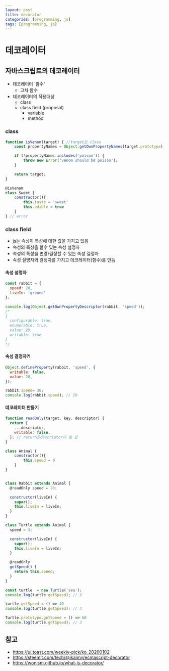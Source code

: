 ```yaml
---
layout: post
title: decorator
categories: [programming, js]
tags: [programming, js]
---
```


# 데코레이터

## 자바스크립트의 데코레이터
- 데코레이터 '함수'
    - 고차 함수
- 데코레이터의 적용대상
    - class
    - class field (proposal)
        - variable
        - method

### class

```js
function isVenom(target) { //target은 class
    const propertyNames = Object.getOwnPropertyNames(target.prototype);

    if (!propertyNames.includes('poison')) {
        throw new Error('venom should be poison');
    }

    return target;
}

@isVenom
class Sweet {
    constructor(){
        this.taste = 'sweet'
        this.edible = true
    }
} // error
```

### class field

- js는 속성이 특성에 대한 값을 가지고 있음
- 속성의 특성을 볼수 있는 속성 설명자
- 속성의 특성을 변경/결정할 수 있는 속성 결정자
- 속성 설명자와 결정자를 가지고 데코레이터(함수)를 만듬

#### 속성 설명자

```js
const rabbit = {
  speed: 20,
  liveIn: 'ground'
};

console.log(Object.getOwnPropertyDescriptor(rabbit, 'speed'));
/*
{
  configurable: true,
  enumerable: true,
  value: 20,
  writable: true
}
*/
```

#### 속성 결정자?!
```js
Object.defineProperty(rabbit, 'speed', {
  writable: false,
  value: 20,
});

rabbit.speed= 30;
console.log(rabbit.speed); // 20
```

#### 데코레이터 만들기
```js
function readOnly(target, key, descriptor) {
  return {
    ...descriptor,
    writable: false,
  }; // return은descriptor이 될 값
}
```

```js
class Animal {
    constructor(){
        this.speed = 0
    }
}


class Rabbit extends Animal {
  @readOnly speed = 20;

  constructor(liveIn) {
    super();
    this.liveIn = liveIn;
  }
}
```

```js
class Turtle extends Animal {
  speed = 3;

  constructor(liveIn) {
    super();
    this.liveIn = liveIn;
  }

  @readOnly
  getSpeed() {
    return this.speed;
  }
}

const turtle  = new Turtle('sea');
console.log(turtle.getSpeed); // 3

turtle.getSpeed = () => 40
console.log(turtle.getSpeed); // 3

Turtle.prototype.getSpeed = () => 60
console.log(turtle.getSpeed); // 3
```

## 참고
- https://ui.toast.com/weekly-pick/ko_20200102
- https://steemit.com/tech/@ikanny/ecmascript-decorator
- https://wonism.github.io/what-is-decorator/
